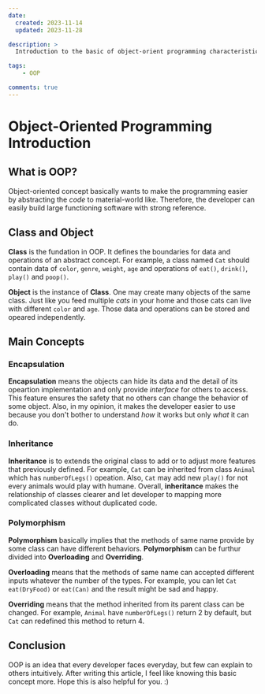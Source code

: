 ```yaml
---
date:
  created: 2023-11-14
  updated: 2023-11-28

description: >
  Introduction to the basic of object-orient programming characteristics.

tags:
    - OOP

comments: true
---
```

# Object-Oriented Programming Introduction

## What is OOP?

Object-oriented concept basically wants to make the programming easier by abstracting the *code* to material-world like. Therefore, the developer can easily build large functioning software with strong reference.

## Class and Object

**Class** is the fundation in OOP. It defines the boundaries for data and operations of an abstract concept. For example, a class named `Cat` should contain data of `color`, `genre`, `weight`, `age` and operations of `eat()`, `drink()`, `play()` and `poop()`.

**Object** is the instance of **Class**. One may create many objects of the same class. Just like you feed multiple *cats* in your home and those cats can live with different `color` and `age`. Those data and operations can be stored and opeared independently.

## Main Concepts

### Encapsulation

**Encapsulation** means the objects can hide its data and the detail of its opeartion implementation and only provide *interface* for others to access. This feature ensures the safety that no others can change the behavior of some object. Also, in my opinion, it makes the developer easier to use because you don't bother to understand *how* it works but only *what* it can do.

### Inheritance

**Inheritance** is to extends the original class to add or to adjust more features that previously defined. For example, `Cat` can be inherited from class `Animal` which has `numberOfLegs()` opeation. Also, `Cat` may add new `play()` for not every animals would play with humane. Overall, **inheritance** makes the relationship of classes clearer and let developer to mapping more complicated classes without duplicated code.

### Polymorphism

**Polymorphism** basically implies that the methods of same name provide by some class can have different behaviors. **Polymorphism** can be furthur divided into **Overloading** and **Overriding**.

**Overloading** means that the methods of same name can accepted different inputs whatever the number of the types. For example, you can let `Cat` `eat(DryFood)` or `eat(Can)` and the result might be sad and happy. 

**Overriding** means that the method inherited from its parent class can be changed. For example, `Animal` have `numberOfLegs()` return 2 by default, but `Cat` can redefined this method to return 4.

## Conclusion

OOP is an idea that every developer faces everyday, but few can explain to others intuitively. After writing this article, I feel like knowing this basic concept more. Hope this is also helpful for you. :)
